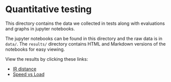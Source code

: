 # Quantitative testing
This directory contains the data we collected in tests along with evaluations and graphs in jupyter notebooks.

The jupyter notebooks can be found in this directory and the raw data is in `data/`. The `results/` directory contains HTML and Markdown versions of the notebooks for easy viewing.

View the results by clicking these links:
 * [IR distance](jupyter/results/IR-final/IR-final.md)
 * [Speed vs Load](jupyter/results/Speed_vs_Load/Speed_vs_Load.md)
 
